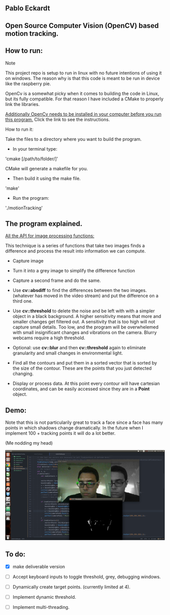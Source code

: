 ## Pablo Eckardt

## Open Source Computer Vision (OpenCV) based motion tracking.

## How to run: 
Note

This project repo is setup to run in linux with no future intentions of using it on windows.
The reason why is that this code is meant to be run in device like the raspberry pie.

OpenCv is a somewhat picky when it comes to building the code in Linux, but its fully compatible.
For that reason I have included a CMake to properly link the libraries.

[Additionally OpenCv needs to be installed in your computer before you run this program.](http://docs.opencv.org/2.4/doc/tutorials/introduction/linux_install/linux_install.html) Click the link to see the instructions.

How to run it:

Take the files to a directory where you want to build the program. 

- In your terminal type:

'cmake [/path/to/folder/]'

CMake will generate a makefile for you.

- Then build it using the make file.

'make'

- Run the program: 

'./motionTracking'

## The program explained.
[All the API for image processing functions:](http://docs.opencv.org/2.4/modules/imgproc/doc/imgproc.html)

This technique is a series of functions that take two images finds a difference and process the result into 
information we can compute. 

- Capture image 

- Turn it into a grey image to simplify the difference function

- Capture a second frame and do the same.

- Use **cv::absdiff** to find the differences between the two images. (whatever has moved in the video stream) and put the difference on a third one.

- Use **cv::threshold** to delete the noise and be left with with a simpler object in a black background. A higher sensitivity means that more and smaller changes get filtered out. A sensitivity that is too high will not
capture small details. Too low, and the program will be overwhelemed with small insignificant changes and vibrations on the camera. Blurry webcams require a high threshold. 

- Optional: use **cv::blur** and then **cv::threshold** again to eliminate granularity and small changes in environmental light.

- Find all the contours and put them in a sorted vector that is sorted by the size of the contour. These are the points that you just detected changing.

- Display or process data.  At this point every contour will have cartesian coordinates, and can be easily accessed since they are in a **Point** object.


## Demo: 

Note that this is not particularily great to track a face since a face has many points in which shadows change dramatically. In the future when I implement 100 + tracking points it will do a lot better.

(Me nodding my head)

![alt tag](https://github.com/PabloEckardt/OpenCVMotionDetection/blob/master/demo.png)

## To do:

- [x] make deliverable version
- [ ] Accept keyboard inputs to toggle threshold, grey, debugging windows.
- [ ] Dynamically create target points. (currently limited at 4).
- [ ] Implement dynamic threshold.
- [ ] Implement multi-threading. 






